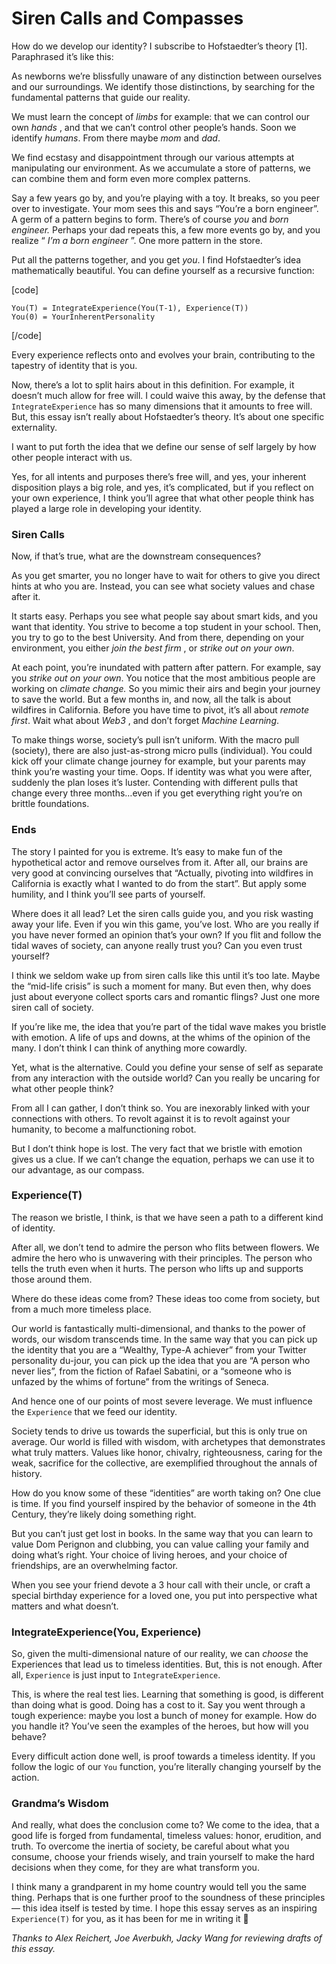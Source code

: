 # Siren Calls and Compasses


How do we develop our identity? I subscribe to Hofstaedter’s theory [1].
Paraphrased it’s like this:

As newborns we’re blissfully unaware of any distinction between ourselves and
our surroundings. We identify those distinctions, by searching for the
fundamental patterns that guide our reality.

We must learn the concept of _limbs_ for example: that we can control our own
_hands_ , and that we can’t control other people’s hands. Soon we identify
_humans_. From there maybe _mom_ and _dad_.

We find ecstasy and disappointment through our various attempts at
manipulating our environment. As we accumulate a store of patterns, we can
combine them and form even more complex patterns.

Say a few years go by, and you’re playing with a toy. It breaks, so you peer
over to investigate. Your mom sees this and says “You’re a born engineer”. A
germ of a pattern begins to form. There’s of course _you_ and _born engineer._
Perhaps your dad repeats this, a few more events go by, and you realize “ _I’m
a born engineer_ ”. One more pattern in the store.

Put all the patterns together, and you get _you_. I find Hofstaedter’s idea
mathematically beautiful. You can define yourself as a recursive function:

[code]

    You(T) = IntegrateExperience(You(T-1), Experience(T)) 
    You(0) = YourInherentPersonality
[/code]

Every experience reflects onto and evolves your brain, contributing to the
tapestry of identity that is you.

Now, there’s a lot to split hairs about in this definition. For example, it
doesn’t much allow for free will. I could waive this away, by the defense that
`IntegrateExperience` has so many dimensions that it amounts to free will.
But, this essay isn’t really about Hofstaedter’s theory. It’s about one
specific externality.

I want to put forth the idea that we define our sense of self largely by how
other people interact with us.

Yes, for all intents and purposes there’s free will, and yes, your inherent
disposition plays a big role, and yes, it’s complicated, but if you reflect on
your own experience, I think you’ll agree that what other people think has
played a large role in developing your identity.

### Siren Calls

Now, if that’s true, what are the downstream consequences?

As you get smarter, you no longer have to wait for others to give you direct
hints at who you are. Instead, you can see what society values and chase after
it.

It starts easy. Perhaps you see what people say about smart kids, and you want
that identity. You strive to become a top student in your school. Then, you
try to go to the best University. And from there, depending on your
environment, you either _join the best firm_ , or _strike out on your own_.

At each point, you’re inundated with pattern after pattern. For example, say
you _strike out on your own_. You notice that the most ambitious people are
working on _climate change._ So you mimic their airs and begin your journey to
save the world. But a few months in, and now, all the talk is about wildfires
in California. Before you have time to pivot, it’s all about _remote first_.
Wait what about _Web3_ , and don’t forget _Machine Learning_.

To make things worse, society’s pull isn’t uniform. With the macro pull
(society), there are also just-as-strong micro pulls (individual). You could
kick off your climate change journey for example, but your parents may think
you’re wasting your time. Oops. If identity was what you were after, suddenly
the plan loses it’s luster. Contending with different pulls that change every
three months…even if you get everything right you’re on brittle foundations.

### Ends

The story I painted for you is extreme. It’s easy to make fun of the
hypothetical actor and remove ourselves from it. After all, our brains are
very good at convincing ourselves that “Actually, pivoting into wildfires in
California is exactly what I wanted to do from the start”. But apply some
humility, and I think you’ll see parts of yourself.

Where does it all lead? Let the siren calls guide you, and you risk wasting
away your life. Even if you win this game, you’ve lost. Who are you really if
you have never formed an opinion that’s your own? If you flit and follow the
tidal waves of society, can anyone really trust you? Can you even trust
yourself?

I think we seldom wake up from siren calls like this until it’s too late.
Maybe the “mid-life crisis” is such a moment for many. But even then, why does
just about everyone collect sports cars and romantic flings? Just one more
siren call of society.

If you’re like me, the idea that you’re part of the tidal wave makes you
bristle with emotion. A life of ups and downs, at the whims of the opinion of
the many. I don’t think I can think of anything more cowardly.

Yet, what is the alternative. Could you define your sense of self as separate
from any interaction with the outside world? Can you really be uncaring for
what other people think?

From all I can gather, I don’t think so. You are inexorably linked with your
connections with others. To revolt against it is to revolt against your
humanity, to become a malfunctioning robot.

But I don’t think hope is lost. The very fact that we bristle with emotion
gives us a clue. If we can’t change the equation, perhaps we can use it to our
advantage, as our compass.

### Experience(T)

The reason we bristle, I think, is that we have seen a path to a different
kind of identity.

After all, we don’t tend to admire the person who flits between flowers. We
admire the hero who is unwavering with their principles. The person who tells
the truth even when it hurts. The person who lifts up and supports those
around them.

Where do these ideas come from? These ideas too come from society, but from a
much more timeless place.

Our world is fantastically multi-dimensional, and thanks to the power of
words, our wisdom transcends time. In the same way that you can pick up the
identity that you are a “Wealthy, Type-A achiever” from your Twitter
personality du-jour, you can pick up the idea that you are “A person who never
lies”, from the fiction of Rafael Sabatini, or a “someone who is unfazed by
the whims of fortune” from the writings of Seneca.

And hence one of our points of most severe leverage. We must influence the
`Experience` that we feed our identity.

Society tends to drive us towards the superficial, but this is only true on
average. Our world is filled with wisdom, with archetypes that demonstrates
what truly matters. Values like honor, chivalry, righteousness, caring for the
weak, sacrifice for the collective, are exemplified throughout the annals of
history.

How do you know some of these “identities” are worth taking on? One clue is
time. If you find yourself inspired by the behavior of someone in the 4th
Century, they’re likely doing something right.

But you can’t just get lost in books. In the same way that you can learn to
value Dom Perignon and clubbing, you can value calling your family and doing
what’s right. Your choice of living heroes, and your choice of friendships,
are an overwhelming factor.

When you see your friend devote a 3 hour call with their uncle, or craft a
special birthday experience for a loved one, you put into perspective what
matters and what doesn’t.

### IntegrateExperience(You, Experience)

So, given the multi-dimensional nature of our reality, we can _choose_ the
Experiences that lead us to timeless identities. But, this is not enough.
After all, `Experience` is just input to `IntegrateExperience`.

This, is where the real test lies. Learning that something is good, is
different than doing what is good. Doing has a cost to it. Say you went
through a tough experience: maybe you lost a bunch of money for example. How
do you handle it? You’ve seen the examples of the heroes, but how will you
behave?

Every difficult action done well, is proof towards a timeless identity. If you
follow the logic of our `You` function, you’re literally changing yourself by
the action.

### Grandma’s Wisdom

And really, what does the conclusion come to? We come to the idea, that a good
life is forged from fundamental, timeless values: honor, erudition, and truth.
To overcome the inertia of society, be careful about what you consume, choose
your friends wisely, and train yourself to make the hard decisions when they
come, for they are what transform you.

I think many a grandparent in my home country would tell you the same thing.
Perhaps that is one further proof to the soundness of these principles — this
idea itself is tested by time. I hope this essay serves as an inspiring
`Experience(T)` for you, as it has been for me in writing it 🙂

_Thanks to Alex Reichert, Joe Averbukh, Jacky Wang for reviewing drafts of
this essay._

